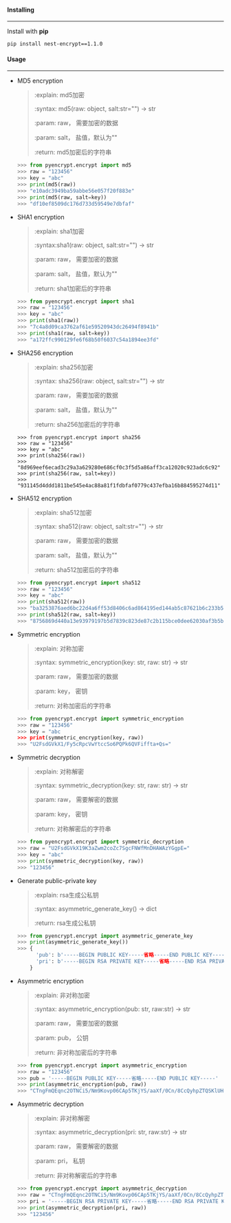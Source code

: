 #### Installing

-----

Install with **pip**

```shell
pip install nest-encrypt==1.1.0
```


#### Usage

------

- MD5 encryption

  > :explain: md5加密
  >
  > :syntax: md5(raw: object, salt:str="") -> str
  >
  > :param: raw， 需要加密的数据
  >
  > :param: salt， 盐值，默认为""
  >
  > :return: md5加密后的字符串

  ```python
  >>> from pyencrypt.encrypt import md5
  >>> raw = "123456"
  >>> key = "abc"
  >>> print(md5(raw))
  >>> "e10adc3949ba59abbe56e057f20f883e"
  >>> print(md5(raw, salt=key))
  >>> "df10ef8509dc176d733d59549e7dbfaf"
  ```



- SHA1 encryption

  > :explain: sha1加密
  >
  > :syntax:sha1(raw: object, salt:str="") -> str
  >
  > :param: raw， 需要加密的数据
  >
  > :param: salt， 盐值，默认为""
  >
  > :return: sha1加密后的字符串

  ```python
  >>> from pyencrypt.encrypt import sha1
  >>> raw = "123456"
  >>> key = "abc"
  >>> print(sha1(raw))
  >>> "7c4a8d09ca3762af61e59520943dc26494f8941b"
  >>> print(sha1(raw, salt=key))
  >>> "a172ffc990129fe6f68b50f6037c54a1894ee3fd"
  ```

  

- SHA256 encryption

  > :explain: sha256加密
  >
  > :syntax: sha256(raw: object, salt:str="") -> str
  >
  > :param: raw， 需要加密的数据
  >
  > :param: salt， 盐值，默认为""
  >
  > :return: sha256加密后的字符串

  ```shell
  >>> from pyencrypt.encrypt import sha256
  >>> raw = "123456"
  >>> key = "abc"
  >>> print(sha256(raw))
  >>> "8d969eef6ecad3c29a3a629280e686cf0c3f5d5a86aff3ca12020c923adc6c92"
  >>> print(sha256(raw, salt=key))
  >>> "931145d4ddd1811be545e4ac88a81f1fdbfaf0779c437efba16b884595274d11"
  ```

  

- SHA512 encryption

  > :explain: sha512加密
  >
  > :syntax: sha512(raw: object, salt:str="") -> str
  >
  > :param: raw， 需要加密的数据
  >
  > :param: salt， 盐值，默认为""
  >
  > :return: sha512加密后的字符串

  ```python
  >>> from pyencrypt.encrypt import sha512
  >>> raw = "123456"
  >>> key = "abc"
  >>> print(sha512(raw))
  >>> "ba3253876aed6bc22d4a6ff53d8406c6ad864195ed144ab5c87621b6c233b548baeae6956df346ec8c17f5ea10f35ee3cbc514797ed7ddd3145464e2a0bab413"
  >>> print(sha512(raw, salt=key))
  >>> "8756869d440a13e93979197b5d7839c823de87c2b115bce0dee62030af3b5b63114a517f1ab02509bfefa88527369ae0ad7946990f27dcb37711a7d6fb9bc893"
  ```



- Symmetric encryption

  > :explain: 对称加密
  >
  > :syntax: symmetric_encryption(key: str, raw: str)  -> str
  >
  > :param: raw， 需要加密的数据
  >
  > :param: key， 密钥
  >
  > :return: 对称加密后的字符串

  ```python
  >>> from pyencrypt.encrypt import symmetric_encryption
  >>> raw = "123456"
  >>> key = "abc
  >>> print(symmetric_encryption(key, raw))
  >>> "U2FsdGVkX1/Fy5cRpcVwYtccSo6PQPk6QVFiffta+Qs="
  ```

  

- Symmetric decryption

  > :explain: 对称解密
  >
  > :syntax: symmetric_decryption(key: str, raw: str)  -> str
  >
  > :param: raw， 需要解密的数据
  >
  > :param: key， 密钥
  >
  > :return: 对称解密后的字符串

  ```python
  >>> from pyencrypt.encrypt import symmetric_decryption
  >>> raw = "U2FsdGVkX19K3aZwm2coZc7SgcFNWfMnDHAWAzYGgpE="
  >>> key = "abc"
  >>> print(symmetric_decryption(key, raw))
  >>> "123456"
  ```

  

- Generate public-private key

  > :explain: rsa生成公私钥
  >
  > :syntax: asymmetric_generate_key() -> dict
  >
  > :return: rsa生成公私钥

  ```python
  >>> from pyencrypt.encrypt import asymmetric_generate_key
  >>> print(asymmetric_generate_key())
  >>> {
      	'pub': b'-----BEGIN PUBLIC KEY-----省略-----END PUBLIC KEY-----', 
      	'pri': b'-----BEGIN RSA PRIVATE KEY-----省略-----END RSA PRIVATE KEY-----'
      }
  ```

  

- Asymmetric encryption

  > :explain: 非对称加密
  >
  > :syntax: asymmetric_encryption(pub: str, raw:str) -> str
  >
  > :param: raw， 需要加密的数据
  >
  > :param: pub， 公钥
  >
  > :return: 非对称加密后的字符串

  ```python
  >>> from pyencrypt.encrypt import asymmetric_encryption
  >>> raw = "123456"
  >>> pub = '-----BEGIN PUBLIC KEY-----省略-----END PUBLIC KEY-----'
  >>> print(asymmetric_encryption(pub, raw))
  >>> "CTngFmQEqnc2OTNCi5/Nm9Kovp06CAp5TKjYS/aaXf/0Cn/8CcQyhpZTQSKlUHelLO5fb64AcRvZSI+E1qsKDlchEYnHMAmR8F8O6F9k/9v1yf8Ckocvb54l4IhS/9alPiFjewcLYr+Lnc5i7jByHjs7bEx/aROf+79dG326RnxqAJI8wMS3PfdoPJCj8k9bp8G7KH5aRn2noqDq1rHHjSTioVduE3ydT2iCBHiAw1OHSpW5/yPsZ8jd8DF4Vz5JAujPPKjE37B/WeG4OcVczaKuCA/H0dbHJv23cNfD/Jz/YwpKmTlgpqECrTjXpEkIMP0e++4jU3h+swmw9Fpw/Q=="
  ```

  

- Asymmetric decryption

  > :explain: 非对称解密
  >
  > :syntax: asymmetric_decryption(pri: str, raw:str) -> str
  >
  > :param: raw， 需要解密的数据
  >
  > :param: pri， 私钥
  >
  > :return: 非对称解密后的字符串

  ```python
  >>> from pyencrypt.encrypt import asymmetric_decryption
  >>> raw = "CTngFmQEqnc2OTNCi5/Nm9Kovp06CAp5TKjYS/aaXf/0Cn/8CcQyhpZTQSKlUHelLO5fb64AcRvZSI+E1qsKDlchEYnHMAmR8F8O6F9k/9v1yf8Ckocvb54l4IhS/9alPiFjewcLYr+Lnc5i7jByHjs7bEx/aROf+79dG326RnxqAJI8wMS3PfdoPJCj8k9bp8G7KH5aRn2noqDq1rHHjSTioVduE3ydT2iCBHiAw1OHSpW5/yPsZ8jd8DF4Vz5JAujPPKjE37B/WeG4OcVczaKuCA/H0dbHJv23cNfD/Jz/YwpKmTlgpqECrTjXpEkIMP0e++4jU3h+swmw9Fpw/Q=="
  >>> pri = '-----BEGIN RSA PRIVATE KEY-----省略-----END RSA PRIVATE KEY-----'
  >>> print(asymmetric_decryption(pri, raw))
  >>> "123456"
  ```





